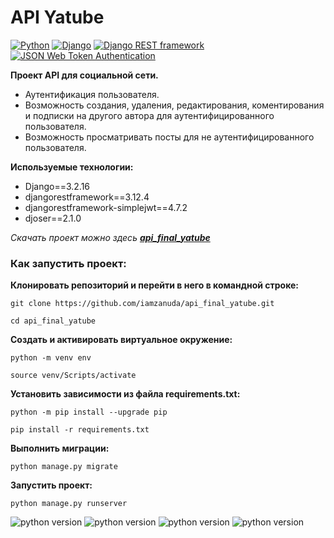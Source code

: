 # API Yatube

[![Python](https://img.shields.io/badge/-Python-464646??style=flat-square&logo=Python)](https://www.python.org/)
[![Django](https://img.shields.io/badge/-Django-464646??style=flat-square&logo=Django)](https://www.djangoproject.com/)
[![Django REST framework](https://img.shields.io/badge/-Django%20REST%20framework-464646??style=flat-square&logo=Django)]([https://www.djangoproject.com/](https://www.django-rest-framework.org/))
[![JSON Web Token Authentication](https://img.shields.io/badge/-JWT%20Authentication-464646??style=flat-square&logo=Django)](https://www.django-rest-framework.org/api-guide/authentication/#json-web-token-authentication)

**Проект API для социальной сети.**
+ Аутентификация пользователя.
+ Возможность создания, удаления, редактирования, коментирования и подписки на другого автора для аутентифицированного пользователя.
+ Возможность просматривать посты для не аутентифицированного пользователя.

**Используемые технологии:**
+ Django==3.2.16
+ djangorestframework==3.12.4
+ djangorestframework-simplejwt==4.7.2
+ djoser==2.1.0

_Скачать проект можно здесь [**api_final_yatube**](https://github.com/iamzanuda/api_final_yatube)_

### Как запустить проект:

**Клонировать репозиторий и перейти в него в командной строке:**

```
git clone https://github.com/iamzanuda/api_final_yatube.git
```

```
cd api_final_yatube
```

**Cоздать и активировать виртуальное окружение:**

```
python -m venv env
```

```
source venv/Scripts/activate
```

**Установить зависимости из файла requirements.txt:**

```
python -m pip install --upgrade pip
```

```
pip install -r requirements.txt
```

**Выполнить миграции:**

```
python manage.py migrate
```

**Запустить проект:**

```
python manage.py runserver
```
![python version](https://img.shields.io/badge/Python-3.9-yellowgreen) 
![python version](https://img.shields.io/badge/Django-3.2.16-yellowgreen) 
![python version](https://img.shields.io/badge/djangorestframework-3.12.4-yellowgreen) 
![python version](https://img.shields.io/badge/djangorestframework--simplejwt-4.7.2-yellowgreen)
